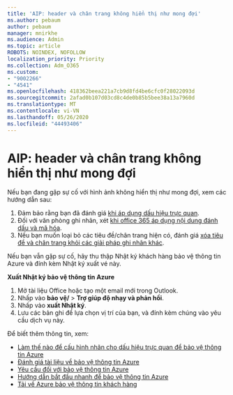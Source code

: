 ```yaml
---
title: 'AIP: header và chân trang không hiển thị như mong đợi'
ms.author: pebaum
author: pebaum
manager: mnirkhe
ms.audience: Admin
ms.topic: article
ROBOTS: NOINDEX, NOFOLLOW
localization_priority: Priority
ms.collection: Adm_O365
ms.custom:
- "9002266"
- "4541"
ms.openlocfilehash: 418362beea221a7cb9d8fd4be6cfc0f28022093d
ms.sourcegitcommit: 2afad0b107d03cd8c4de0b85b5bee38a13a7960d
ms.translationtype: MT
ms.contentlocale: vi-VN
ms.lasthandoff: 05/26/2020
ms.locfileid: "44493406"
---
```

# <a name="aip-headers-and-footers-not-displaying-as-expected"></a>AIP: header và chân trang không hiển thị như mong đợi

Nếu bạn đang gặp sự cố với hình ảnh không hiển thị như mong đợi, xem các hướng dẫn sau:

1. Đảm bảo rằng bạn đã đánh giá [khi áp dụng dấu hiệu trực quan](https://docs.microsoft.com/azure/information-protection/configure-policy-markings#when-visual-markings-are-applied).
2. Đối với văn phòng ghi nhãn, xét [khi office 365 áp dụng nội dung đánh dấu và mã hóa](https://docs.microsoft.com/microsoft-365/compliance/sensitivity-labels-office-apps#when-office-apps-apply-content-marking-and-encryption).
3. Nếu bạn muốn loại bỏ các tiêu đề/chân trang hiện có, đánh giá [xóa tiêu đề và chân trang khỏi các giải pháp ghi nhãn khác](https://docs.microsoft.com/azure/information-protection/rms-client/client-admin-guide-customizations#remove-headers-and-footers-from-other-labeling-solutions).

Nếu bạn vẫn gặp sự cố, hãy thu thập Nhật ký khách hàng bảo vệ thông tin Azure và đính kèm Nhật ký xuất vé này.

**Xuất Nhật ký bảo vệ thông tin Azure**

1. Mở tài liệu Office hoặc tạo một email mới trong Outlook.
2. Nhấp vào **bảo vệ/**  >  **Trợ giúp độ nhạy và phản hồi**.
3. Nhấp vào **xuất Nhật ký**.
4. Lưu các bản ghi để lựa chọn vị trí của bạn, và đính kèm chúng vào yêu cầu dịch vụ này.

Để biết thêm thông tin, xem:

- [Làm thế nào để cấu hình nhãn cho dấu hiệu trực quan để bảo vệ thông tin Azure](https://docs.microsoft.com/azure/information-protection/configure-policy-markings)
- [Đánh giá tài liệu về bảo vệ thông tin Azure](https://docs.microsoft.com/azure/information-protection/what-is-information-protection)
- [Yêu cầu đối với bảo vệ thông tin Azure](https://docs.microsoft.com/azure/information-protection/get-started/requirements)
- [Hướng dẫn bắt đầu nhanh để bảo vệ thông tin Azure](https://docs.microsoft.com/azure/information-protection/get-started/infoprotect-quick-start-tutorial)
- [Tải về Azure bảo vệ thông tin khách hàng](https://www.microsoft.com/download/details.aspx?id=53018)
